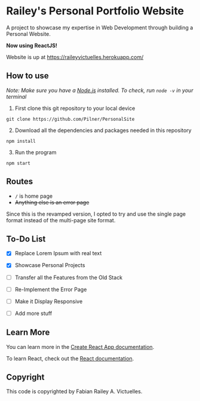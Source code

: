 # Railey's Personal Portfolio Website

A project to showcase my expertise in Web Development through building a Personal Website.

**Now using ReactJS!**

Website is up at https://raileyvictuelles.herokuapp.com/

## How to use

*Note: Make sure you have a [Node.js](https://nodejs.org/en/) installed. To check, run `node -v` in your terminal*

1. First clone this git repository to your local device
```
git clone https://github.com/Pilner/PersonalSite
```
2. Download all the dependencies and packages needed in this repository
```
npm install
```
3. Run the program
```
npm start
```

## Routes

* `/` is home page
* ~~Anything else is an error page~~

Since this is the revamped version, I opted to try and use the single page format instead of the multi-page site format.

## To-Do List

- [x] Replace Lorem Ipsum with real text
- [x] Showcase Personal Projects
- [ ] Transfer all the Features from the Old Stack
- [ ] Re-Implement the Error Page
- [ ] Make it Display Responsive
- [ ] Add more stuff


## Learn More

You can learn more in the [Create React App documentation](https://facebook.github.io/create-react-app/docs/getting-started).

To learn React, check out the [React documentation](https://reactjs.org/).

## Copyright
This code is copyrighted by Fabian Railey A. Victuelles.